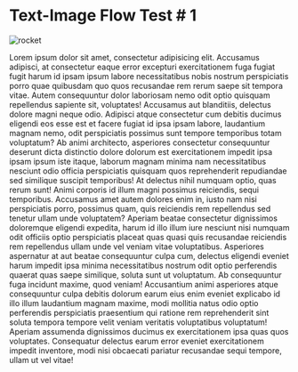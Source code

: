 # Text-Image Flow Test # 1


![rocket](https://cdn.pixabay.com/photo/2020/01/23/09/54/rocket-4787361_1280.jpg)

Lorem ipsum dolor sit amet, consectetur adipisicing elit. Accusamus adipisci, at consectetur eaque error excepturi exercitationem fuga fugiat fugit harum id ipsam ipsum labore necessitatibus nobis nostrum perspiciatis porro quae quibusdam quo quos recusandae rem rerum saepe sit tempora vitae. Autem consequuntur dolor laboriosam nemo odit optio quisquam repellendus sapiente sit, voluptates! Accusamus aut blanditiis, delectus dolore magni neque odio. Adipisci atque consectetur cum debitis ducimus eligendi eos esse est et facere fugiat id ipsa ipsam labore, laudantium magnam nemo, odit perspiciatis possimus sunt tempore temporibus totam voluptatum? Ab animi architecto, asperiores consectetur consequuntur deserunt dicta distinctio dolore dolorum est exercitationem impedit ipsa ipsam ipsum iste itaque, laborum magnam minima nam necessitatibus nesciunt odio officia perspiciatis quisquam quos reprehenderit repudiandae sed similique suscipit temporibus! At delectus nihil numquam optio, quas rerum sunt! Animi corporis id illum magni possimus reiciendis, sequi temporibus. Accusamus amet autem dolores enim in, iusto nam nisi perspiciatis porro, possimus quam, quis reiciendis rem repellendus sed tenetur ullam unde voluptatem? Aperiam beatae consectetur dignissimos doloremque eligendi expedita, harum id illo illum iure nesciunt nisi numquam odit officiis optio perspiciatis placeat quas quasi quis recusandae reiciendis rem repellendus ullam unde vel veniam vitae voluptatibus. Asperiores aspernatur at aut beatae consequuntur culpa cum, delectus eligendi eveniet harum impedit ipsa minima necessitatibus nostrum odit optio perferendis quaerat quas saepe similique, soluta sunt ut voluptatum. Ab consequuntur fuga incidunt maxime, quod veniam! Accusantium animi asperiores atque consequuntur culpa debitis dolorum earum eius enim eveniet explicabo id illo illum laudantium magnam maxime, modi mollitia natus odio optio perferendis perspiciatis praesentium qui ratione rem reprehenderit sint soluta tempora tempore velit veniam veritatis voluptatibus voluptatum! Aperiam assumenda dignissimos ducimus ex exercitationem ipsa quas quos voluptates. Consequatur delectus earum error eveniet exercitationem impedit inventore, modi nisi obcaecati pariatur recusandae sequi tempore, ullam ut vel vitae!

